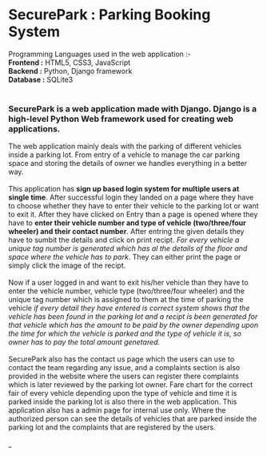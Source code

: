 # SecurePark : Parking Booking System
Programming Languages used in the web application :- <br />
**Frontend :** HTML5, CSS3, JavaScript <br />
**Backend :** Python, Django framework <br />
**Database :** SQLite3 <br />
<br />
### SecurePark is a web application made with Django. Django is a high-level Python Web framework used for creating web applications.<br />
The web application mainly deals with the parking of different vehicles inside a parking lot. From entry of a vehicle to manage the car parking space and storing the details of owner we handles everything in a better way.
<br />
<br />
This application has **sign up based login system for multiple users at single time**. After successful login they landed on a page where they have to choose whether they have to enter their vehicle to the
parking lot or want to exit it. After they have clicked on Entry than a page is opened where they have to **enter their vehicle number and type of vehicle (two/three/four wheeler) and their contact number**.
After entring the given details they have to sumbit the details and click on print recipt. _For every vehicle a unique tag number is generated which has al the details of the floor and space where the vehicle has to park_.
They can either print the page or simply click the image of the recipt.
<br />
<br />
Now if a user logged in and want to exit his/her vehicle than they have to enter the vehicle number, vehicle type (two/three/four wheeler) and the unique tag number which is assigned to them at the time of parking the vehicle
_if every detail they have entered is correct system shows that the vehicle has been found in the parking lot and a recipt is been generated for that vehicle which has the amount to be paid by the owner depending upon the time for which the 
vehicle is parked and the type of vehicle it is, so owner has to pay the total amount genetared._
<br />
<br />
SecurePark also has the contact us page which the users can use to contact the team regarding any issue, and a complaints section is also provided in the website where the users can register there complaints which is later reviewed by the parking lot owner.
Fare chart for the correct fair of every vehicle depending upon the type of vehicle and time it is parked inside the parking lot is also there in the web application.
This application also has a admin page for internal use only. Where the authorized person can see the details of vehicles that are parked inside the parking lot and the complaints that are registered by the users.
<br />
<br />
_
